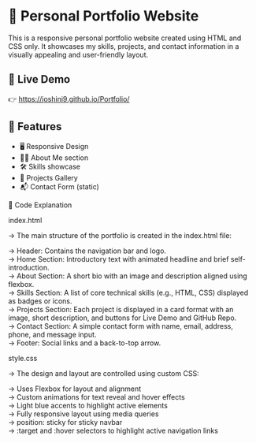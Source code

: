 # 💼 Personal Portfolio Website

This is a responsive personal portfolio website created using HTML and CSS only. It showcases my skills, projects, and contact information in a visually appealing and user-friendly layout.

## 🔗 Live Demo
👉 https://joshini9.github.io/Portfolio/

## 📌 Features

- 🖥️ Responsive Design
- 🧑‍💼 About Me section
- 🛠️ Skills showcase
- 🧩 Projects Gallery
- 📬 Contact Form (static)


🧩 Code Explanation

 index.html

-> The main structure of the portfolio is created in the index.html file:

-> Header: Contains the navigation bar and logo.<br>
-> Home Section: Introductory text with animated headline and brief self-introduction.<br>
-> About Section: A short bio with an image and description aligned using flexbox.<br>
-> Skills Section: A list of core technical skills (e.g., HTML, CSS) displayed as badges or icons.<br>
-> Projects Section: Each project is displayed in a card format with an image, short description, and buttons for Live Demo and GitHub Repo.<br>
-> Contact Section: A simple contact form with name, email, address, phone, and message input.<br>
-> Footer: Social links and a back-to-top arrow.<br>

 style.css

-> The design and layout are controlled using custom CSS:

-> Uses Flexbox for layout and alignment<br>
-> Custom animations for text reveal and hover effects<br>
-> Light blue accents to highlight active elements<br>
-> Fully responsive layout using media queries<br>
-> position: sticky for sticky navbar<br>
-> :target and :hover selectors to highlight active navigation links


